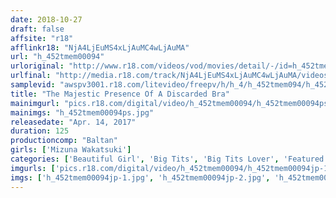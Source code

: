 ```yaml
---
date: 2018-10-27
draft: false
affsite: "r18"
afflinkr18: "NjA4LjEuMS4xLjAuMC4wLjAuMA"
url: "h_452tmem00094"
urloriginal: "http://www.r18.com/videos/vod/movies/detail/-/id=h_452tmem00094"
urlfinal: "http://media.r18.com/track/NjA4LjEuMS4xLjAuMC4wLjAuMA/videos/vod/movies/detail/-/id=h_452tmem00094"
samplevid: "awspv3001.r18.com/litevideo/freepv/h/h_4/h_452tmem094/h_452tmem094_dmb_w.mp4"
title: "The Majestic Presence Of A Discarded Bra"
mainimgurl: "pics.r18.com/digital/video/h_452tmem00094/h_452tmem00094ps.jpg"
mainimgs: "h_452tmem00094ps.jpg"
releasedate: "Apr. 14, 2017"
duration: 125
productioncomp: "Baltan"
girls: ['Mizuna Wakatsuki']
categories: ['Beautiful Girl', 'Big Tits', 'Big Tits Lover', 'Featured Actress', 'Titty Fuck', 'Threesome / Foursome', 'Hi-Def']
imgurls: ['pics.r18.com/digital/video/h_452tmem00094/h_452tmem00094jp-1.jpg', 'pics.r18.com/digital/video/h_452tmem00094/h_452tmem00094jp-2.jpg', 'pics.r18.com/digital/video/h_452tmem00094/h_452tmem00094jp-3.jpg', 'pics.r18.com/digital/video/h_452tmem00094/h_452tmem00094jp-4.jpg', 'pics.r18.com/digital/video/h_452tmem00094/h_452tmem00094jp-5.jpg', 'pics.r18.com/digital/video/h_452tmem00094/h_452tmem00094jp-6.jpg', 'pics.r18.com/digital/video/h_452tmem00094/h_452tmem00094jp-7.jpg', 'pics.r18.com/digital/video/h_452tmem00094/h_452tmem00094jp-8.jpg', 'pics.r18.com/digital/video/h_452tmem00094/h_452tmem00094jp-9.jpg', 'pics.r18.com/digital/video/h_452tmem00094/h_452tmem00094jp-10.jpg', 'pics.r18.com/digital/video/h_452tmem00094/h_452tmem00094jp-11.jpg', 'pics.r18.com/digital/video/h_452tmem00094/h_452tmem00094jp-12.jpg', 'pics.r18.com/digital/video/h_452tmem00094/h_452tmem00094jp-13.jpg', 'pics.r18.com/digital/video/h_452tmem00094/h_452tmem00094jp-14.jpg', 'pics.r18.com/digital/video/h_452tmem00094/h_452tmem00094jp-15.jpg', 'pics.r18.com/digital/video/h_452tmem00094/h_452tmem00094jp-16.jpg', 'pics.r18.com/digital/video/h_452tmem00094/h_452tmem00094jp-17.jpg', 'pics.r18.com/digital/video/h_452tmem00094/h_452tmem00094jp-18.jpg', 'pics.r18.com/digital/video/h_452tmem00094/h_452tmem00094jp-19.jpg', 'pics.r18.com/digital/video/h_452tmem00094/h_452tmem00094jp-20.jpg']
imgs: ['h_452tmem00094jp-1.jpg', 'h_452tmem00094jp-2.jpg', 'h_452tmem00094jp-3.jpg', 'h_452tmem00094jp-4.jpg', 'h_452tmem00094jp-5.jpg', 'h_452tmem00094jp-6.jpg', 'h_452tmem00094jp-7.jpg', 'h_452tmem00094jp-8.jpg', 'h_452tmem00094jp-9.jpg', 'h_452tmem00094jp-10.jpg', 'h_452tmem00094jp-11.jpg', 'h_452tmem00094jp-12.jpg', 'h_452tmem00094jp-13.jpg', 'h_452tmem00094jp-14.jpg', 'h_452tmem00094jp-15.jpg', 'h_452tmem00094jp-16.jpg', 'h_452tmem00094jp-17.jpg', 'h_452tmem00094jp-18.jpg', 'h_452tmem00094jp-19.jpg', 'h_452tmem00094jp-20.jpg']
---
```

